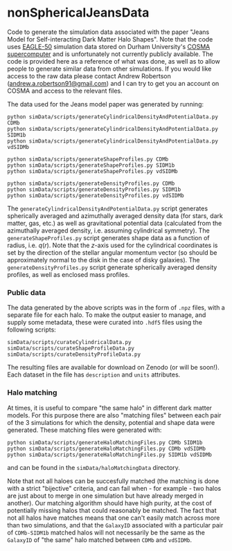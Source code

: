 # nonSphericalJeansData
Code to generate the simulation data associated with the paper "Jeans Model for Self-interacting Dark Matter Halo Shapes". Note that the code uses [EAGLE-50](https://ui.adsabs.harvard.edu/abs/2021MNRAS.501.4610R/abstract) simulation data stored on Durham University's [COSMA supercomputer](https://cosma.readthedocs.io/en/latest/) and is unfortunately not currently publicly available. The code is provided here as a reference of what was done, as well as to allow people to generate similar data from other simulations. If you would like access to the raw data please contact Andrew Robertson (andrew.a.robertson91@gmail.com) and I can try to get you an account on COSMA and access to the relevant files.

The data used for the Jeans model paper was generated by running:
```
python simData/scripts/generateCylindricalDensityAndPotentialData.py CDMb
python simData/scripts/generateCylindricalDensityAndPotentialData.py SIDM1b
python simData/scripts/generateCylindricalDensityAndPotentialData.py vdSIDMb

python simData/scripts/generateShapeProfiles.py CDMb
python simData/scripts/generateShapeProfiles.py SIDM1b
python simData/scripts/generateShapeProfiles.py vdSIDMb

python simData/scripts/generateDensityProfiles.py CDMb
python simData/scripts/generateDensityProfiles.py SIDM1b
python simData/scripts/generateDensityProfiles.py vdSIDMb
```
The `generateCylindricalDensityAndPotentialData.py` script generates spherically averaged and azimuthally averaged density data (for stars, dark matter, gas, etc.) as well as gravitational potential data (calculated from the azimuthally averaged density, i.e. assuming cylindrical symmetry). The `generateShapeProfiles.py` script generates shape data as a function of radius, i.e. $q(r)$. Note that the $z$-axis used for the cylindrical coordinates is set by the direction of the stellar angular momentum vector (so should be approximately normal to the disk in the case of disky galaxies). The `generateDensityProfiles.py` script generate spherically averaged density profiles, as well as enclosed mass profiles.

### Public data
The data generated by the above scripts was in the form of `.npz` files, with a separate file for each halo. To make the output easier to manage, and supply some metadata, these were curated into `.hdf5` files using the following scripts:
```
simData/scripts/curateCylindricalData.py
simData/scripts/curateShapeProfileData.py
simData/scripts/curateDensityProfileData.py
```
The resulting files are available for download on Zenodo (or will be soon!). Each dataset in the file has `description` and `units` attributes. 

### Halo matching 

At times, it is useful to compare "the same halo" in different dark matter models. For this purpose there are also "matching files" between each pair of the 3 simulations for which the density, potential and shape data were generated. These matching files were generated with:
```
python simData/scripts/generateHaloMatchingFiles.py CDMb SIDM1b
python simData/scripts/generateHaloMatchingFiles.py CDMb vdSIDMb
python simData/scripts/generateHaloMatchingFiles.py SIDM1b vdSIDMb
```
and can be found in the `simData/haloMatchingData` directory.

Note that not all haloes can be succesfully matched (the matching is done with a strict "bijective" criteria, and can fail when - for example - two halos are just about to merge in one simulation but have already merged in another). Our matching algorithm should have high purity, at the cost of potentially missing halos that could reasonably be matched. The fact that not all halos have matches means that one can't easily match across more than two simulations, and that the `GalaxyID` associated with a particular pair of `CDMb-SIDM1b` matched halos will not necessarily be the same as the `GalaxyID` of "the same" halo matched between `CDMb` and `vdSIDMb`.

